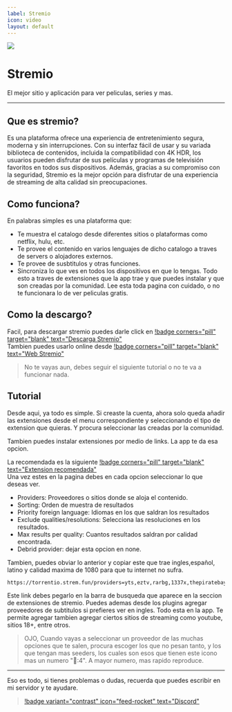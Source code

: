 ```yaml
---
label: Stremio
icon: video
layout: default
---
```

![](https://i.postimg.cc/C5YpxWFG/Index-page.png)
# Stremio
El mejor sitio y aplicación para ver peliculas, series y mas.

---

## Que es stremio?

Es una plataforma ofrece una experiencia de entretenimiento segura, moderna y sin interrupciones. Con su interfaz fácil de usar y su variada biblioteca de contenidos, incluida la compatibilidad con 4K HDR, los usuarios pueden disfrutar de sus películas y programas de televisión favoritos en todos sus dispositivos. Además, gracias a su compromiso con la seguridad, Stremio es la mejor opción para disfrutar de una experiencia de streaming de alta calidad sin preocupaciones.

## Como funciona?

En palabras simples es una plataforma que:
- Te muestra el catalogo desde diferentes sitios o plataformas como netflix, hulu, etc.
- Te provee el contenido en varios lenguajes de dicho catalogo a traves de servers o alojadores externos.
- Te provee de susbtitulos y otras funciones.
- Sincroniza lo que ves en todos los dispositivos en que lo tengas.
Todo esto a traves de extensiones que la app trae y que puedes instalar y que son creadas por la comunidad.
Lee esta toda pagina con cuidado, o no te funcionara lo de ver peliculas gratis.   

## Como la descargo?

Facil, para descargar stremio puedes darle click en [!badge corners="pill" target="blank" text="Descarga Stremio"](https://www.stremio.com/downloads)      
Tambien puedes usarlo online desde [!badge corners="pill" target="blank" text="Web Stremio"](https://web.stremio.com/)

> No te vayas aun, debes seguir el siguiente tutorial o no te va a funcionar nada.

## Tutorial

Desde aqui, ya todo es simple. Si creaste la cuenta, ahora solo queda añadir las extensiones desde el menu correspondiente y seleccionando el tipo de extension que quieras. Y procura seleccionar las creadas por la comunidad.

Tambien puedes instalar extensiones por medio de links. La app te da esa opcion.

La recomendada es la siguiente [!badge corners="pill" target="blank" text="Extension recomendada"](https://torrentio.strem.fun/configure)     
Una vez estes en la pagina debes en cada opcion seleccionar lo que deseas ver.
- Providers: Proveedores o sitios donde se aloja el contenido.
- Sorting: Orden de muestra de resultados
- Priority foreign language: Idiomas en los que saldran los resultados
- Exclude qualities/resolutions: Selecciona las resoluciones en los resultados.
- Max results per quality: Cuantos resultados saldran por calidad encontrada.
- Debrid provider: dejar esta opcion en none.

Tambien, puedes obviar lo anterior y copiar este que trae ingles,español, latino y calidad maxima de 1080 para que tu internet no sufra.

``` 
https://torrentio.strem.fun/providers=yts,eztv,rarbg,1337x,thepiratebay,kickasstorrents,torrentgalaxy,magnetdl,horriblesubs,nyaasi,rutracker,mejortorrent,cinecalidad|sort=size|language=spanish,latino|qualityfilter=brremux,hdrall,dolbyvision,4k/manifest.json

```

Este link debes pegarlo en la barra de busqueda que aparece en la seccion de extensiones de stremio.
Puedes ademas desde los plugins agregar proveedores de subtitulos si prefieres ver en ingles. Todo esta en la app.
Te permite agregar tambien agregar ciertos sitios de streaming como youtube, sitios 18+, entre otros.  

> OJO, Cuando vayas a seleccionar un proveedor de las muchas opciones que te salen, procura escoger los que no pesan tanto, y los que tengan mas seeders, los cuales son esos que tienen este icono mas un numero "👤:4". A mayor numero, mas rapido reproduce.

---

Eso es todo, si tienes problemas o dudas, recuerda que puedes escribir en mi servidor y te ayudare.
> [!badge variant="contrast" icon="feed-rocket" text="Discord"](https://discord.gg/hVKeY3uEru) 

